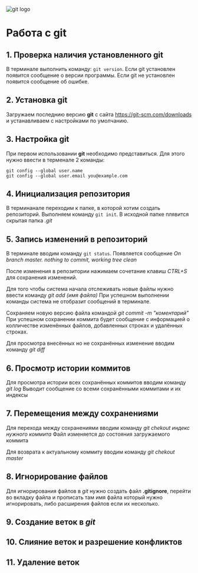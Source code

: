 ![git logo](git-logo.png)
# Работа с git
## 1. Проверка наличия установленного git
В терминале выполнить команду: `git version`.
Если git установлен появится сообщение о версии программы. Если git не установлен появится сообщение об ошибке.

## 2. Установка git

Загружаем последнию версию **git** с сайта https://git-scm.com/downloads и устанавливаем с настройками по умолчанию.

## 3. Настройка git

При первом использовании **git** необходимо представиться.
Для этого нужно ввести в терменале 2 команды:
```
git config --global user.name
git config --global user.email you@example.com
```
## 4. Инициализация репозитория

В терминанале переходим к папке, в которой хотим создать репозиторий. Выполняем команду `git init`.
В исходной папке плявится скрытая папка *.git*

## 5. Запись изменений в репозиторий

В терминале вводим команду `git status`.
Появляется сообщение *On branch master. nothing to commit, working tree clean*

После изменения в репозитории нажимаем сочетание клавиш *CTRL+S* для сохранения изменений.

Для того чтобы система начала отслеживать новые файлы нужно ввести команду *git add (имя файла)*
При успешном выполнении команды система не отобразит сообщений в терминале.

Сохраняем новую версию файла командой *git commit -m "коментарий"*
При успешном сохранении коммита будет сообщение с информацией о колличестве изменённых файлов, добавленных строках и удалённых строках.

Для просмотра внесённых но не сохранённых изменение вводим команду *git diff*

## 6. Просмотр истории коммитов
Для просмотра истории всех сохранённых коммитов вводим команду *git log*
Выводит сообщение со всеми сохранёнными коммитами и их индексы

## 7. Перемещения между сохранениями

Для перехода между сохранениями вводим команду *git chekout индекс нужного коммита*
Файл изменяется до состояния загружаемого коммита

Для возврата к актуальному коммиту вводим команду *git chekout master*

## 8. Игнорирование файлов
Для игнорирования файлов в *git* нужно создать файл **.gitignore**, перейти во вкладку файла и прописать там имя файла который нужно игнорировать, либо расширения файлов если их несколько.
## 9. Создание веток в *git*
## 10. Слияние веток и разрешение конфликтов
## 11. Удаление веток